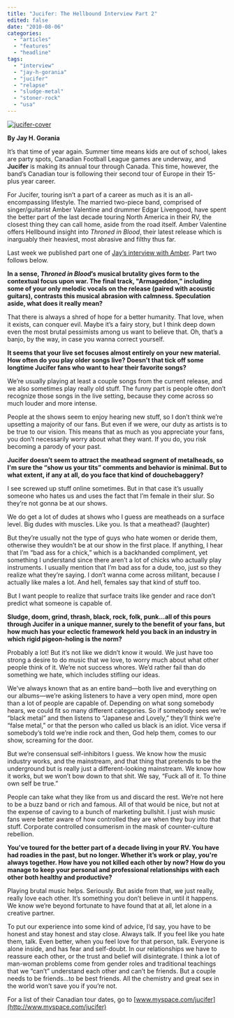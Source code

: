 ```yaml
---
title: "Jucifer: The Hellbound Interview Part 2"
edited: false
date: "2010-08-06"
categories:
  - "articles"
  - "features"
  - "headline"
tags:
  - "interview"
  - "jay-h-gorania"
  - "jucifer"
  - "relapse"
  - "sludge-metal"
  - "stoner-rock"
  - "usa"
---
```


[![](http://www.hellbound.ca/wp-content/uploads/2010/07/jucifer-cover.jpg "jucifer-cover")](http://www.hellbound.ca/wp-content/uploads/2010/07/jucifer-cover.jpg)

**By Jay H. Gorania**

It’s that time of year again. Summer time means kids are out of school, lakes are party spots, Canadian Football League games are underway, and **Jucifer** is making its annual tour through Canada. This time, however, the band’s Canadian tour is following their second tour of Europe in their 15-plus year career.

For Jucifer, touring isn’t a part of a career as much as it is an all-encompassing lifestyle. The married two-piece band, comprised of singer/guitarist Amber Valentine and drummer Edgar Livengood, have spent the better part of the last decade touring North America in their RV, the closest thing they can call home, aside from the road itself. Amber Valentine offers Hellbound insight into _Throned in Blood_, their latest release which is inarguably their heaviest, most abrasive and filthy thus far.

Last week we published part one of [Jay’s interview with Amber](http://www.hellbound.ca/2010/07/jucifer-interview-1/). Part two follows below.

**In a sense, _Throned in Blood_’s musical brutality gives form to the contextual focus upon war. The final track, "Armageddon," including some of your only melodic vocals on the release (paired with acoustic guitars), contrasts this musical abrasion with calmness. Speculation aside, what does it really mean?**

That there is always a shred of hope for a better humanity. That love, when it exists, can conquer evil. Maybe it’s a fairy story, but I think deep down even the most brutal pessimists among us want to believe that. Oh, that’s a banjo, by the way, in case you wanna correct yourself.

**It seems that your live set focuses almost entirely on your new material. How often do you play older songs live? Doesn't that tick off some longtime Jucifer fans who want to hear their favorite songs?**

We’re usually playing at least a couple songs from the current release, and we also sometimes play really old stuff. The funny part is people often don’t recognize those songs in the live setting, because they come across so much louder and more intense.

People at the shows seem to enjoy hearing new stuff, so I don’t think we’re upsetting a majority of our fans. But even if we were, our duty as artists is to be true to our vision. This means that as much as you appreciate your fans, you don’t necessarily worry about what they want. If you do, you risk becoming a parody of your past.

**Jucifer doesn’t seem to attract the meathead segment of metalheads, so I'm sure the “show us your tits” comments and behavior is minimal. But to what extent, if any at all, do you face that kind of douchebaggery?**

I see screwed up stuff online sometimes. But in that case it’s usually someone who hates us and uses the fact that I’m female in their slur. So they’re not gonna be at our shows.

We do get a lot of dudes at shows who I guess are meatheads on a surface level. Big dudes with muscles. Like you. Is that a meathead? (laughter)

But they’re usually not the type of guys who hate women or deride them, otherwise they wouldn’t be at our show in the first place. If anything, I hear that I’m “bad ass for a chick,” which is a backhanded compliment, yet something I understand since there aren’t a lot of chicks who actually play instruments. I usually mention that I’m bad ass for a dude, too, just so they realize what they’re saying. I don’t wanna come across militant, because I actually like males a lot. And hell, females say that kind of stuff too.

But I want people to realize that surface traits like gender and race don’t predict what someone is capable of.

**Sludge, doom, grind, thrash, black, rock, folk, punk...all of this pours through Jucifer in a unique manner, surely to the benefit of your fans, but how much has your eclectic framework held you back in an industry in which rigid pigeon-holing is the norm?**

Probably a lot! But it’s not like we didn’t know it would. We just have too strong a desire to do music that we love, to worry much about what other people think of it. We’re not success whores. We’d rather fail than do something we hate, which includes stifling our ideas.

We’ve always known that as an entire band—both live and everything on our albums—we’re asking listeners to have a very open mind, more open than a lot of people are capable of. Depending on what song somebody hears, we could fit so many different categories. So if somebody sees we’re “black metal” and then listens to “Japanese and Lovely,” they’ll think we’re “false metal,” or that the person who called us black is an idiot. Vice versa if somebody’s told we’re indie rock and then, God help them, comes to our show, screaming for the door.

But we’re consensual self-inhibitors I guess. We know how the music industry works, and the mainstream, and that thing that pretends to be the underground but is really just a different-looking mainstream. We know how it works, but we won’t bow down to that shit. We say, “Fuck all of it. To thine own self be true.”

People can take what they like from us and discard the rest. We’re not here to be a buzz band or rich and famous. All of that would be nice, but not at the expense of caving to a bunch of marketing bullshit. I just wish music fans were better aware of how controlled they are when they buy into that stuff. Corporate controlled consumerism in the mask of counter-culture rebellion.

**You've toured for the better part of a decade living in your RV. You have had roadies in the past, but no longer. Whether it’s work or play, you're always together. How have you not killed each other by now? How do you manage to keep your personal and professional relationships with each other both healthy and productive?**

Playing brutal music helps. Seriously. But aside from that, we just really, really love each other. It’s something you don’t believe in until it happens. We know we’re beyond fortunate to have found that at all, let alone in a creative partner.

To put our experience into some kind of advice, I’d say, you have to be honest and stay honest and stay close. Always talk. If you feel like you hate them, talk. Even better, when you feel love for that person, talk. Everyone is alone inside, and has fear and self-doubt. In our relationships we have to reassure each other, or the trust and belief will disintegrate. I think a lot of man-woman problems come from gender roles and traditional teachings that we “can’t” understand each other and can’t be friends. But a couple needs to be friends…to be best friends. All the chemistry and great sex in the world won’t save you if you’re not.

For a list of their Canadian tour dates, go to [www.myspace.com/jucifer](http://www.myspace.com/jucifer)
